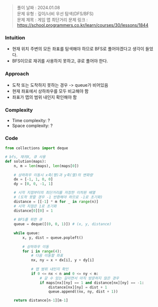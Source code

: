 > 풀이 날짜 : 2024.01.08  
> 문제 유형 : 깊이/너비 우선 탐색(DFS/BFS)  
> 문제 제목 : 게임 맵 최단거리
> 문제 링크 : https://school.programmers.co.kr/learn/courses/30/lessons/1844

### Intuition
- 현재 위치 주변의 모든 좌표를 탐색해야 하므로 BFS로 풀어야겠다고 생각이 들었다.
- BFS이므로 재귀를 사용하지 못하고, 큐로 풀어야 한다.

### Approach
- 도착 또는 도착하지 못하는 경우 -> queue가 비어있음
- 현재 좌표에서 상하좌우를 모두 비교해야 함
- 좌표가 맵의 범위 내인지 확인해야 함

### Complexity
- Time complexity: ?
- Space complexity: ?

### Code
```python
from collections import deque

# bfs, 재귀X, 큐 사용
def solution(maps):
    n, m = len(maps), len(maps[0])
    
    # 상하좌우 이동시 x축(행)과 y축(열)의 변화량
    dx = [-1, 1, 0, 0]
    dy = [0, 0, -1, 1]

    # 시작 지점부터의 최단거리를 저장한 이차원 배열
    # (도착 못할 경우 -1 반환해야 하므로 -1로 초기화)
    distance = [[-1] * m for _ in range(n)]
    # 시작 지점은 1로 초기화
    distance[0][0] = 1
    
    # BFS를 위한 큐
    queue = deque([(0, 0, 1)]) # (x, y, distance)
    
    while queue:
        x, y, dist = queue.popleft()
        
        # 상하좌우 이동
        for i in range(4):
            # 다음 이동할 좌표
            nx, ny = x + dx[i], y + dy[i]
            
            # 맵 범위 내인지 확인
            if 0 <= nx < n and 0 <= ny < m:
                # 갈 수 있는 길이면서 아직 방문하지 않은 경우
                if maps[nx][ny] == 1 and distance[nx][ny] == -1:
                    distance[nx][ny] = dist + 1
                    queue.append((nx, ny, dist + 1))

    return distance[n-1][m-1]
```